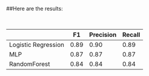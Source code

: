 <br><br>

##Here are the results:

<br>

|                   |    F1    | Precision| Recall|
|-------------------|----------|----------|-------|
|Logistic Regression|   0.89   |   0.90   |  0.89 |
|        MLP        |   0.87   |   0.87   |  0.87 |
| RandomForest      |   0.84   |   0.84   |  0.84 |
